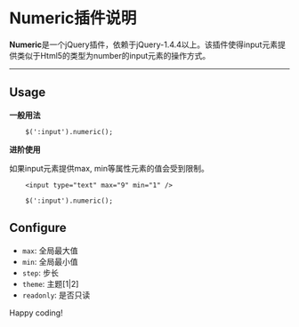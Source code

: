 # Numeric插件说明

**Numeric**是一个jQuery插件，依赖于jQuery-1.4.4以上。该插件使得input元素提供类似于Html5的类型为number的input元素的操作方式。

---

## Usage

 **一般用法**

    	$(':input').numeric();


 **进阶使用**

如果input元素提供max, min等属性元素的值会受到限制。

		<input type="text" max="9" min="1" />

		$(':input').numeric();

## Configure
 
* `max`: 全局最大值
* `min`: 全局最小值
* `step`: 步长
* `theme`: 主题[1|2]
* `readonly`: 是否只读

Happy coding!